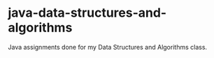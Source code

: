 # java-data-structures-and-algorithms
Java assignments done for my Data Structures and Algorithms class.
